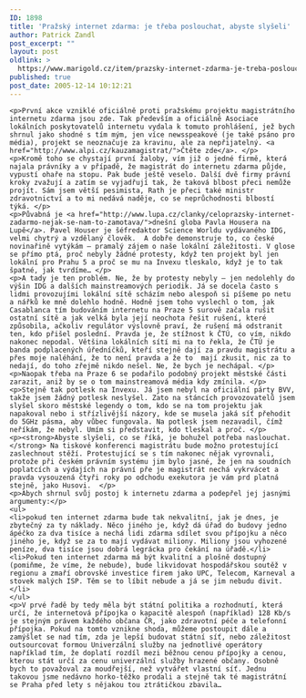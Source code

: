```yaml
---
ID: 1898
title: 'Pražský internet zdarma: je třeba poslouchat, abyste slyšeli'
author: Patrick Zandl
post_excerpt: ""
layout: post
oldlink: >
  https://www.marigold.cz/item/prazsky-internet-zdarma-je-treba-poslouchat-abyste-slyseli
published: true
post_date: 2005-12-14 10:12:21
---
```

	<p>První akce vzniklé oficiálně proti pražskému projektu magistrátního internetu zdarma jsou zde. Tak především a oficiálně Asociace lokálních poskytovatelů internetu vydala k tomuto prohlášení, jež bych shrnul jako shodné s tím mým, jen více newsspeakové (je také psáno pro média), projekt se neoznačuje za kravinu, ale za nepřijatelný. <a href="http://www.alpi.cz/kauzamagistrat/">Čtěte zde</a>. </p>
	<p>Kromě toho se chystají první žaloby, vím již o jedné firmě, která najala právníky a v případě, že magistrát do internetu zdarma půjde, vypustí ohaře na stopu. Pak bude ještě veselo. Další dvě firmy právní kroky zvažují a zatím se vyjadřují tak, že taková blbost přeci nemůže projít. Sám jsem větší pesimista, Rath je přeci také ministr zdravotnictví a to mi nedává naděje, co se neprůchodnosti blbostí týká. </p>
	<p>Půvabná je <a href="http://www.lupa.cz/clanky/celoprazsky-internet-zadarmo-nejak-se-nam-to-zamotava/">dnešní globa Pavla Housera na Lupě</a>. Pavel Houser je šéfredaktor Science Worldu vydávaného IDG, velmi chytrý a vzdělaný člověk.  A dobře demonstruje to, co české novinařině vytýkám – pramalý zájem o naše lokální záležitosti. V glose se přímo ptá, proč nebyly žádné protesty, když ten projekt byl jen lokální pro Prahu 5 a proč se mu na Invexu tleskalo, když je to tak špatné, jak tvrdíme… </p>
	<p>A tady je ten problém. Ne, že by protesty nebyly – jen nedolehly do výšin IDG a dalších mainstreamových periodik. Já se docela často s lidmi provozujími lokální sítě scházím nebo alespoň si píšeme po netu a nářků ke mně dolehlo hodně. Hodně jsem toho vyslechl o tom, jak Casablanca tím budováním internetu na Praze 5 surově začala rušit ostatní sítě a jak velká byla její neochota řešit rušení, které způsobila, ačkoliv regulátor výslovně praví, že rušení má odstranit ten, kdo přišel poslední. Pravda je, že stížnost k ČTÚ, co vím, nikdo nakonec nepodal. Většina lokálních sítí mi na to řekla, že ČTÚ je banda podplacených úředníčků, kteří stejně dají za pravdu magistrátu a přes moje naléhání, že to není pravda a že to  mají zkusit, nic za to nedají, do toho zřejmě nikdo nešel. Ne, že bych je nechápal. </p>
	<p>Naopak třeba na Praze 6 se podařilo podobný projekt městské části zarazit, aniž by se o tom mainstreamová média kdy zmínila. </p>
	<p>Stejně tak potlesk na Invexu. Já jsem nebyl na oficiální párty BVV, takže jsem žádný potlesk neslyšel. Zato na stáncích provozovatelů jsem slyšel skoro městské legendy o tom, kdo se na tom projektu jak napakoval nebo i střízlivější názory, kde se musela jaká síť přehodit do 5GHz pásma, aby vůbec fungovala. Na potlesk jsem nezavadil, čímž neříkám, že nebyl. Umím si představit, kdo tleskal a proč. </p>
	<p><strong>Abyste slyšeli, co se říká, je bohužel potřeba naslouchat.</strong> Na tiskové konferenci magistrátu bude možno protestující zaslechnout stěží. Protestující se s tím nakonec nějak vyrovnali, protože při českém právním systému jim bylo jasné, že jen na soudních poplatcích a výdajích na právní pře je magistrát nechá vykrvácet a pravda vysouzená čtyři roky po odchodu exekutora je vám prd platná stejně, jako Husovi.  </p>
	<p>Abych shrnul svůj postoj k internetu zdarma a podepřel jej jasnými argumenty:</p>
	<ul>
	<li>pokud ten internet zdarma bude tak nekvalitní, jak je dnes, je zbytečný za ty náklady. Něco jiného je, když dá úřad do budovy jedno ápéčko za dva tisíce a nechá lidi zdarma sdílet svou přípojku a něco jiného je, když se za to mají vydávat miliony. Miliony jsou vyhozené peníze, dva tisíce jsou dobrá legrácka pro čekání na úřadě.</li>
	<li>Pokud ten internet zdarma má být kvalitní a plošně dostupný (pomiňme, že víme, že nebude), bude likvidovat hospodářskou soutěž v regionu a zmaří obrovské investice firem jako UPC, Telecom, Karneval a stovek malých ISP. Těm se to líbit nebude a já se jim nebudu divit. </li>
	</ul>
	<p>V prvé řadě by tedy měla být státní politika a rozhodnutí, která určí, že internetová přípojka o kapacitě alespoň (například) 128 Kb/s je stejným právem každého občana ČR, jako zdravotní péče a telefonní přípojka. Pokud na tomto vznikne shoda, můžeme postoupit dále a zamýšlet se nad tím, zda je lepší budovat státní síť, nebo záležitost outsourcovat formou Univerzální služby na jednotlivé operátory například tím, že doplatí rozdíl mezi běžnou cenou přípojky a cenou, kterou stát určí za cenu univerzální služby hrazené občany. Osobně bych to považoval za moudřejší, než vytvářet vlastní síť. Jednu takovou jsme nedávno horko-těžko prodali a stejně tak té magistrátní se Praha před lety s nějakou tou ztrátičkou zbavila…
</p>